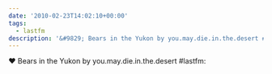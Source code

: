 ```yaml
---
date: '2010-02-23T14:02:10+00:00'
tags:
  - lastfm
description: '&#9829; Bears in the Yukon by you.may.die.in.the.desert #lastfm: '
---
```

&#9829; Bears in the Yukon by you.may.die.in.the.desert #lastfm: 
